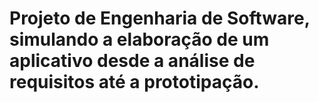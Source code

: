 # Projeto de Engenharia de Software, simulando a elaboração de um aplicativo desde a análise de requisitos até a prototipação.
